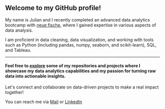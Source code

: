 ## Welcome to my GitHub profile! ##
My name is Julian and I recently completed an advanced data analytics bootcamp with [neue fische](https://www.neuefische.de/), where I gained expertise in various aspects of data analysis. 

I am proficient in data cleaning, data visualization, and working with tools such as Python (including pandas, numpy, seaborn, and scikit-learn), SQL, and Tableau.

---

#### Feel free to [explore](https://github.com/Jappler85/my_projects) some of my repositories and projects where I showcase my data analytics capabilities and my passion for turning raw data into actionable insights. 

Let's connect and collaborate on data-driven projects to make a real impact together!

You can reach me via [Mail](mailto:jappler85@googlemail.com) or [LinkedIn](https://www.linkedin.com/in/julianappler/)
